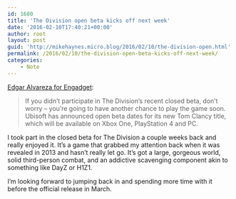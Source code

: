 ```yaml
---
id: 1680
title: 'The Division open beta kicks off next week'
date: '2016-02-10T17:40:21+00:00'
author: root
layout: post
guid: 'http://mikehaynes.micro.blog/2016/02/10/the-division-open.html'
permalink: /2016/02/10/the-division-open-beta-kicks-off-next-week/
categories:
    - Note
---
```


[Edgar Alvareza for Engadget](http://www.engadget.com/2016/02/09/the-division-is-getting-an-open-beta-next-week):

> If you didn’t participate in The Division’s recent closed beta, don’t worry – you’re going to have another chance to play the game soon. Ubisoft has announced open beta dates for its new Tom Clancy title, which will be available on Xbox One, PlayStation 4 and PC.

I took part in the closed beta for The Division a couple weeks back and really enjoyed it. It’s a game that grabbed my attention back when it was revealed in 2013 and hasn’t really let go. It’s got a large, gorgeous world, solid third-person combat, and an addictive scavenging component akin to something like DayZ or H1Z1.

I’m looking forward to jumping back in and spending more time with it before the official release in March.